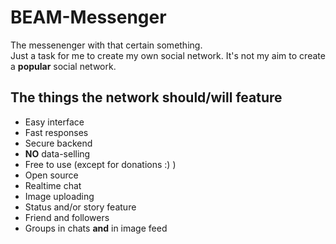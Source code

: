# BEAM-Messenger
The messenenger with that certain something.  
Just a task for me to create my own social network.
It's not my aim to create a **popular** social network.  
## The things the network should/will feature
* Easy interface
* Fast responses
* Secure backend
* **NO** data-selling
* Free to use (except for donations :) )
* Open source
* Realtime chat
* Image uploading
* Status and/or story feature
* Friend and followers
* Groups in chats **and** in image feed

